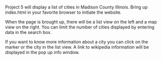 Project 5 will display a list of cities in Madison County Illinois.   Bring up index.html in your favorite browser to initiate the website.

When the page is brought up, there will be a list view on the left and a map view on the right.   You can limit the number of cities displayed by entering data in the search box.

If you want to know more information about a city you can click on the marker or the city in the list view.   A link to wikipedia information will be displayed in the pop up info window.
